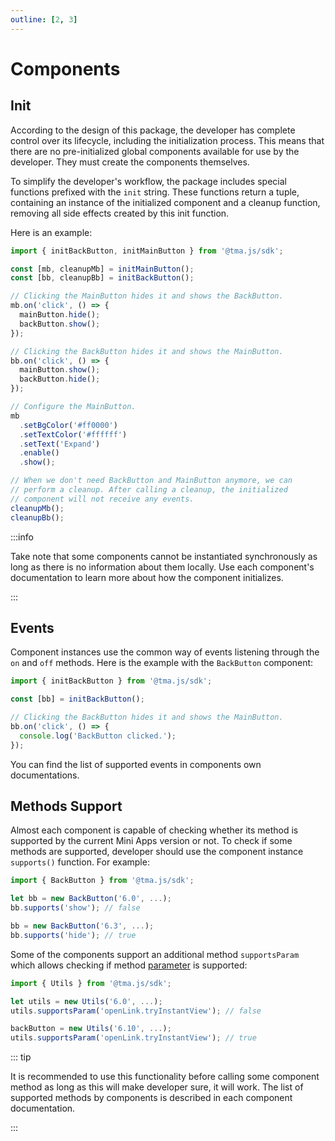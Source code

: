 ```yaml
---
outline: [2, 3]
---
```


# Components

## Init

According to the design of this package, the developer has complete control over its lifecycle,
including the initialization process. This means that there are no pre-initialized global components
available for use by the developer. They must create the components themselves.

To simplify the developer's workflow, the package includes special functions prefixed with
the `init` string. These functions return a tuple, containing an instance of the initialized component
and a cleanup function, removing all side effects created by this init function.

Here is an example:

```typescript
import { initBackButton, initMainButton } from '@tma.js/sdk';

const [mb, cleanupMb] = initMainButton();
const [bb, cleanupBb] = initBackButton();

// Clicking the MainButton hides it and shows the BackButton.
mb.on('click', () => {
  mainButton.hide();
  backButton.show();
});

// Clicking the BackButton hides it and shows the MainButton.
bb.on('click', () => {
  mainButton.show();
  backButton.hide();
});

// Configure the MainButton.
mb
  .setBgColor('#ff0000')
  .setTextColor('#ffffff')
  .setText('Expand')
  .enable()
  .show();

// When we don't need BackButton and MainButton anymore, we can 
// perform a cleanup. After calling a cleanup, the initialized 
// component will not receive any events.
cleanupMb();
cleanupBb();
```

:::info

Take note that some components cannot be instantiated synchronously as long as there is no
information about them locally. Use each component's documentation to learn more about how the
component initializes.

:::

## Events

Component instances use the common way of events listening through the `on` and `off` methods.
Here is the example with the `BackButton` component:

```typescript
import { initBackButton } from '@tma.js/sdk';

const [bb] = initBackButton();

// Clicking the BackButton hides it and shows the MainButton.
bb.on('click', () => {
  console.log('BackButton clicked.');
});
```

You can find the list of supported events in components own documentations.

## Methods Support

Almost each component is capable of checking whether its method is supported by the current
Mini Apps version or not. To check if some methods are supported, developer should use the component
instance `supports()` function. For example:

```typescript
import { BackButton } from '@tma.js/sdk';

let bb = new BackButton('6.0', ...);
bb.supports('show'); // false

bb = new BackButton('6.3', ...);
bb.supports('hide'); // true
```

Some of the components support an additional method `supportsParam` which allows checking if
method <ins>parameter</ins> is supported:

```typescript
import { Utils } from '@tma.js/sdk';

let utils = new Utils('6.0', ...);
utils.supportsParam('openLink.tryInstantView'); // false

backButton = new Utils('6.10', ...);
utils.supportsParam('openLink.tryInstantView'); // true
```

::: tip

It is recommended to use this functionality before calling some component method as long as this
will make developer sure, it will work. The list of supported methods by components is described in
each component documentation.

:::

